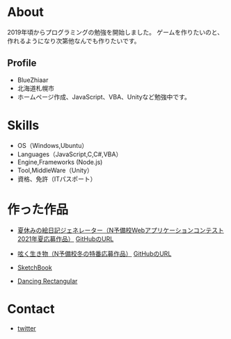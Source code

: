 # About
2019年頃からプログラミングの勉強を開始しました。
ゲームを作りたいのと、作れるようになり次第他なんでも作りたいです。


## Profile
- BlueZhiaar
- 北海道札幌市
- ホームページ作成、JavaScript、VBA、Unityなど勉強中です。


# Skills
- OS（Windows,Ubuntu）
- Languages（JavaScript,C,C#,VBA）
- Engine,Frameworks (Node.js)
- Tool,MiddleWare（Unity）
- 資格、免許（ITパスポート）

# 作った作品

- [夏休みの絵日記ジェネレーター（N予備校Webアプリケーションコンテスト2021年夏応募作品）](https://bluezhiaar.github.io/summer-diary/index.html)   [GitHubのURL](https://github.com/BlueZhiaar/summer-diary)

- [呟く生き物（N予備校冬の特番応募作品）](https://bluezhiaar.github.io/wanderer/description.html)  [GitHubのURL](https://github.com/BlueZhiaar/wanderer/tree/gh-pages)
- [SketchBook](https://www.openprocessing.org/sketch/961801)
- [Dancing Rectangular](https://www.openprocessing.org/sketch/959865)


 
# Contact
- [twitter](https://twitter.com/programselect71)
